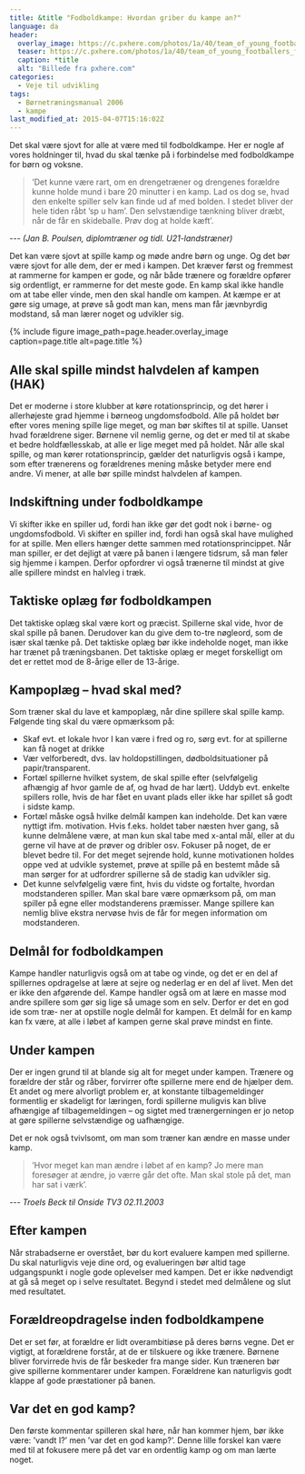 ```yaml
---
title: &title "Fodboldkampe: Hvordan griber du kampe an?"
language: da
header:
  overlay_image: https://c.pxhere.com/photos/1a/40/team_of_young_footballers_football_match_team_juniors_football_field_lawn_ball_sport-594839.jpg!d
  teaser: https://c.pxhere.com/photos/1a/40/team_of_young_footballers_football_match_team_juniors_football_field_lawn_ball_sport-594839.jpg!d
  caption: *title
  alt: "Billede fra pxhere.com"
categories:
  - Veje til udvikling
tags:
  - Børnetræningsmanual 2006
  - kampe
last_modified_at: 2015-04-07T15:16:02Z
---
```


Det skal være sjovt for alle at være med til fodboldkampe. Her er nogle af vores holdninger til, hvad du skal tænke på i forbindelse med fodboldkampe for børn og voksne.

> ’Det kunne være rart, om en drengetræner og drengenes forældre kunne holde mund i bare 20 minutter i en kamp. Lad os dog se, hvad den enkelte spiller selv kan finde ud af med bolden. I stedet bliver der hele tiden råbt ’sp
u ham’. Den selvstændige tænkning bliver dræbt, når de får en skideballe. Prøv dog at holde kæft’.

--- <cite>(Jan B. Poulsen, diplomtræner og tidl. U21-landstræner)</cite>

Det kan være sjovt at spille kamp og møde andre børn og unge. Og det bør være sjovt for alle dem, der er med i kampen. Det kræver først og fremmest at rammerne for kampen er gode, og når både trænere og forældre opfører sig ordentligt, er rammerne for det meste gode. En kamp skal ikke handle om at tabe eller vinde, men den skal handle om kampen. At kæmpe er at gøre sig umage, at prøve så godt man kan, mens man får jævnbyrdig modstand, så man lærer noget og udvikler sig.

{% include figure image_path=page.header.overlay_image caption=page.title alt=page.title %}

## Alle skal spille mindst halvdelen af kampen (HAK)

Det er moderne i store klubber at køre rotationsprincip, og det hører i allerhøjeste grad hjemme i børneog ungdomsfodbold. Alle på holdet bør efter vores mening spille lige meget, og man bør skiftes til at spille. Uanset hvad forældrene siger. Børnene vil nemlig gerne, og det er med til at skabe et bedre holdfællesskab, at alle er lige meget med på holdet. Når alle skal spille, og man kører rotationsprincip, gælder det naturligvis også i kampe, som efter trænerens og forældrenes mening måske betyder mere end andre. Vi mener, at alle bør spille mindst halvdelen af kampen.

## Indskiftning under fodboldkampe

Vi skifter ikke en spiller ud, fordi han ikke gør det godt nok i børne- og ungdomsfodbold. Vi skifter en spiller ind, fordi han også skal have mulighed for at spille. Men ellers hænger dette sammen med rotationsprincippet. Når man spiller, er det dejligt at være på banen i længere tidsrum, så man føler sig hjemme i kampen. Derfor opfordrer vi også trænerne til mindst at give alle spillere mindst en halvleg i træk.

## Taktiske oplæg før fodboldkampen

Det taktiske oplæg skal være kort og præcist. Spillerne skal vide, hvor de skal spille på banen. Derudover kan du give dem to-tre nøgleord, som de især skal tænke på. Det taktiske oplæg bør ikke indeholde noget, man ikke har trænet på træningsbanen. Det taktiske oplæg er meget forskelligt om det er rettet mod de 8-årige eller de 13-årige.

## Kampoplæg – hvad skal med?

Som træner skal du lave et kampoplæg, når dine spillere skal spille kamp. Følgende ting skal du være opmærksom på:

- Skaf evt. et lokale hvor I kan være i fred og ro, sørg evt. for at spillerne kan få noget at drikke
- Vær velforberedt, dvs. lav holdopstillingen, dødboldsituationer på papir/transparent.
- Fortæl spillerne hvilket system, de skal spille efter (selvfølgelig afhængig af hvor gamle de af, og hvad de har lært). Uddyb evt. enkelte spillers rolle, hvis de har fået en uvant plads eller ikke har spillet så godt i sidste kamp.
- Fortæl måske også hvilke delmål kampen kan indeholde. Det kan være nyttigt ifm. motivation. Hvis f.eks. holdet taber næsten hver gang, så kunne delmålene være, at man kun skal tabe med x-antal mål, eller at du gerne vil have at de prøver og dribler osv. Fokuser på noget, de er blevet bedre til. For det meget sejrende hold, kunne motivationen holdes oppe ved at udvikle systemet, prøve at spille på en bestemt måde så man sørger for at udfordrer spillerne så de stadig kan udvikler sig.
- Det kunne selvfølgelig være fint, hvis du vidste og fortalte, hvordan modstanderen spiller. Man skal bare være opmærksom på, om man spiller på egne eller modstanderens præmisser. Mange spillere kan nemlig blive ekstra nervøse hvis de får for megen information om modstanderen.

## Delmål for fodboldkampen

Kampe handler naturligvis også om at tabe og vinde, og det er en del af spillernes opdragelse at lære at sejre og nederlag er en del af livet. Men det er ikke den afgørende del. Kampe handler også om at lære en masse mod andre spillere som gør sig lige så umage som en selv. Derfor er det en god ide som træ- ner at opstille nogle delmål for kampen. Et delmål for en kamp kan fx være, at alle i løbet af kampen gerne skal prøve mindst en finte.

## Under kampen

Der er ingen grund til at blande sig alt for meget under kampen. Trænere og forældre der står og råber, forvirrer ofte spillerne mere end de hjælper dem. Et andet og mere alvorligt problem er, at konstante tilbagemeldinger formentlig er skadeligt for læringen, fordi spillerne muligvis kan blive afhængige af tilbagemeldingen – og sigtet med trænergerningen er jo netop at gøre spillerne selvstændige og uafhængige.

Det er nok også tvivlsomt, om man som træner kan ændre en masse under kamp.

> ’Hvor meget kan man ændre i løbet af en kamp? Jo mere man foresøger at ændre, jo værre går det ofte. Man skal stole på det, man har sat i værk’.

--- <cite>Troels Beck til Onside TV3 02.11.2003</cite>

## Efter kampen

Når strabadserne er overstået, bør du kort evaluere kampen med spillerne. Du skal naturligvis veje dine ord, og evalueringen bør altid tage udgangspunkt i nogle gode oplevelser med kampen. Det er ikke nødvendigt at gå så meget op i selve resultatet. Begynd i stedet med delmålene og slut med resultatet.

## Forældreopdragelse inden fodboldkampene

Det er set før, at forældre er lidt overambitiøse på deres børns vegne. Det er vigtigt, at forældrene forstår, at de er tilskuere og ikke trænere. Børnene bliver forvirrede hvis de får beskeder fra mange sider. Kun træneren bør give spillerne kommentarer under kampen. Forældrene kan naturligvis godt klappe af gode præstationer på banen.

## Var det en god kamp?

Den første kommentar spilleren skal høre, når han kommer hjem, bør ikke være: ’vandt I?’ men ’var det en god kamp?’. Denne lille forskel kan være med til at fokusere mere på det var en ordentlig kamp og om man lærte noget.
